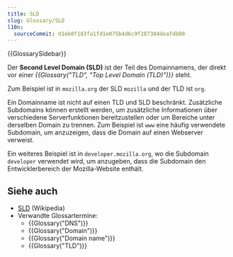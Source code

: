 ```yaml
---
title: SLD
slug: Glossary/SLD
l10n:
  sourceCommit: d1eb8f183fa1fd1e075b4d6c9f287384deafdb80
---
```


{{GlossarySidebar}}

Der **Second Level Domain (SLD)** ist der Teil des Domainnamens, der direkt vor einer _{{Glossary("TLD", "Top Level Domain (TLD)")}}_ steht.

Zum Beispiel ist in `mozilla.org` der SLD `mozilla` und der TLD ist `org`.

Ein Domainname ist nicht auf einen TLD und SLD beschränkt. Zusätzliche Subdomains können erstellt werden, um zusätzliche Informationen über verschiedene Serverfunktionen bereitzustellen oder um Bereiche unter derselben Domain zu trennen. Zum Beispiel ist `www` eine häufig verwendete Subdomain, um anzuzeigen, dass die Domain auf einen Webserver verweist.

Ein weiteres Beispiel ist in `developer.mozilla.org`, wo die Subdomain `developer` verwendet wird, um anzugeben, dass die Subdomain den Entwicklerbereich der Mozilla-Website enthält.

## Siehe auch

- [SLD](https://en.wikipedia.org/wiki/Second-level_domain) (Wikipedia)
- Verwandte Glossartermine:
  - {{Glossary("DNS")}}
  - {{Glossary("Domain")}}
  - {{Glossary("Domain name")}}
  - {{Glossary("TLD")}}
